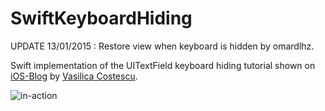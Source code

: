 SwiftKeyboardHiding
===================

UPDATE 13/01/2015 : Restore view when keyboard is hidden by omardlhz.


Swift implementation of the UITextField keyboard hiding tutorial shown on [iOS-Blog](http://ios-blog.co.uk/tutorials/how-to-make-uitextfield-move-up-when-keyboard-is-present/) by [Vasilica Costescu](https://twitter.com/Vasy_1st/). 

![in-action](http://fat.gfycat.com/ImperfectCompleteJackrabbit.gif)

